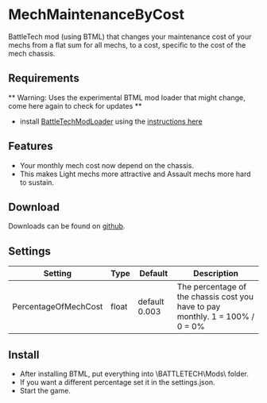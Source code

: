 # MechMaintenanceByCost
BattleTech mod (using BTML) that changes your maintenance cost of your mechs from a flat sum for all mechs, to a cost, specific to the cost of the mech chassis.

## Requirements
** Warning: Uses the experimental BTML mod loader that might change, come here again to check for updates **

* install [BattleTechModLoader](https://github.com/Mpstark/BattleTechModLoader/releases) using the [instructions here](https://github.com/Mpstark/BattleTechModLoader)

## Features
- Your monthly mech cost now depend on the chassis.
- This makes Light mechs more attractive and Assault mechs more hard to sustain.

## Download

Downloads can be found on [github](https://github.com/Morphyum/MechMaintenanceByCost/releases).

## Settings
Setting | Type | Default | Description
--- | --- | --- | ---
PercentageOfMechCost | float | default 0.003 | The percentage of the chassis cost you have to pay monthly. 1 = 100% / 0 = 0%
    
## Install
- After installing BTML, put  everything into \BATTLETECH\Mods\ folder.
- If you want a different percentage set it in the settings.json.
- Start the game.
